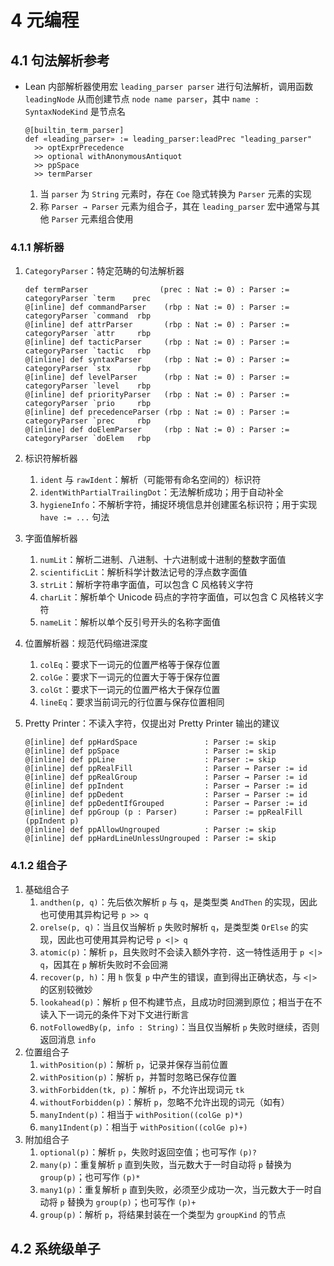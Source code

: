 # 4 元编程

## 4.1 句法解析参考
- Lean 内部解析器使用宏 `leading_parser parser` 进行句法解析，调用函数 `leadingNode` 从而创建节点 `node name parser`，其中 `name : SyntaxNodeKind` 是节点名

    ```lean
    @[builtin_term_parser]
    def «leading_parser» := leading_parser:leadPrec "leading_parser"
      >> optExprPrecedence
      >> optional withAnonymousAntiquot
      >> ppSpace
      >> termParser
    ```

    1. 当 `parser` 为 `String` 元素时，存在 `Coe` 隐式转换为 `Parser` 元素的实现
    2. 称 `Parser → Parser` 元素为组合子，其在 `leading_parser` 宏中通常与其他 `Parser` 元素组合使用

### 4.1.1 解析器
1. `CategoryParser`：特定范畴的句法解析器

    ```lean
    def termParser                (prec : Nat := 0) : Parser := categoryParser `term    prec
    @[inline] def commandParser    (rbp : Nat := 0) : Parser := categoryParser `command  rbp
    @[inline] def attrParser       (rbp : Nat := 0) : Parser := categoryParser `attr     rbp
    @[inline] def tacticParser     (rbp : Nat := 0) : Parser := categoryParser `tactic   rbp
    @[inline] def syntaxParser     (rbp : Nat := 0) : Parser := categoryParser `stx      rbp
    @[inline] def levelParser      (rbp : Nat := 0) : Parser := categoryParser `level    rbp
    @[inline] def priorityParser   (rbp : Nat := 0) : Parser := categoryParser `prio     rbp
    @[inline] def precedenceParser (rbp : Nat := 0) : Parser := categoryParser `prec     rbp
    @[inline] def doElemParser     (rbp : Nat := 0) : Parser := categoryParser `doElem   rbp
    ```

2. 标识符解析器
    1. `ident` 与 `rawIdent`：解析（可能带有命名空间的）标识符
    2. `identWithPartialTrailingDot`：无法解析成功；用于自动补全
    3. `hygieneInfo`：不解析字符，捕捉环境信息并创建匿名标识符；用于实现 `have := ...` 句法
3. 字面值解析器
    1. `numLit`：解析二进制、八进制、十六进制或十进制的整数字面值
    2. `scientificLit`：解析科学计数法记号的浮点数字面值
    3. `strLit`：解析字符串字面值，可以包含 C 风格转义字符
    4. `charLit`：解析单个 Unicode 码点的字符字面值，可以包含 C 风格转义字符
    5. `nameLit`：解析以单个反引号开头的名称字面值
4. 位置解析器：规范代码缩进深度
    1. `colEq`：要求下一词元的位置严格等于保存位置
    2. `colGe`：要求下一词元的位置大于等于保存位置
    3. `colGt`：要求下一词元的位置严格大于保存位置
    4. `lineEq`：要求当前词元的行位置与保存位置相同
5. Pretty Printer：不读入字符，仅提出对 Pretty Printer 输出的建议

    ```lean
    @[inline] def ppHardSpace               : Parser := skip
    @[inline] def ppSpace                   : Parser := skip
    @[inline] def ppLine                    : Parser := skip
    @[inline] def ppRealFill                : Parser → Parser := id
    @[inline] def ppRealGroup               : Parser → Parser := id
    @[inline] def ppIndent                  : Parser → Parser := id
    @[inline] def ppDedent                  : Parser → Parser := id
    @[inline] def ppDedentIfGrouped         : Parser → Parser := id
    @[inline] def ppGroup (p : Parser)      : Parser := ppRealFill (ppIndent p)
    @[inline] def ppAllowUngrouped          : Parser := skip
    @[inline] def ppHardLineUnlessUngrouped : Parser := skip
    ```

### 4.1.2 组合子
1. 基础组合子
    1. `andthen(p, q)`：先后依次解析 `p` 与 `q`，是类型类 `AndThen` 的实现，因此也可使用其异构记号 `p >> q`
    2. `orelse(p, q)`：当且仅当解析 `p` 失败时解析 `q`，是类型类 `OrElse` 的实现，因此也可使用其异构记号 `p <|> q`
    3. `atomic(p)`：解析 `p`，且失败时不会读入额外字符．这一特性适用于 `p <|> q`，因其在 `p` 解析失败时不会回溯
    4. `recover(p, h)`：用 `h` 恢复 `p` 中产生的错误，直到得出正确状态，与 `<|>` 的区别较微妙
    5. `lookahead(p)`：解析 `p` 但不构建节点，且成功时回溯到原位；相当于在不读入下一词元的条件下对下文进行断言
    6. `notFollowedBy(p, info : String)`：当且仅当解析 `p` 失败时继续，否则返回消息 `info`
2. 位置组合子
    1. `withPosition(p)`：解析 `p`，记录并保存当前位置
    2. `withPosition(p)`：解析 `p`，并暂时忽略已保存位置
    3. `withForbidden(tk, p)`：解析 `p`，不允许出现词元 `tk`
    4. `withoutForbidden(p)`：解析 `p`，忽略不允许出现的词元（如有）
    5. `manyIndent(p)`：相当于 `withPosition((colGe p)*)`
    6. `many1Indent(p)`：相当于 `withPosition((colGe p)+)`
3. 附加组合子
    1. `optional(p)`：解析 `p`，失败时返回空值；也可写作 `(p)?`
    2. `many(p)`：重复解析 `p` 直到失败，当元数大于一时自动将 `p` 替换为 `group(p)`；也可写作 `(p)*`
    3. `many1(p)`：重复解析 `p` 直到失败，必须至少成功一次，当元数大于一时自动将 `p` 替换为 `group(p)`；也可写作 `(p)+`
    4. `group(p)`：解析 `p`，将结果封装在一个类型为 `groupKind` 的节点

## 4.2 系统级单子
